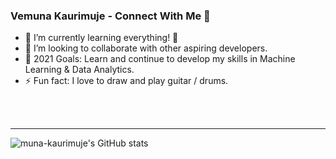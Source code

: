 ### Vemuna Kaurimuje - Connect With Me 👋


- 🌱 I’m currently learning everything! 🤣
- 👯 I’m looking to collaborate with other aspiring developers.
- 🥅 2021 Goals: Learn and continue to develop my skills in Machine Learning & Data Analytics.
- ⚡ Fun fact: I love to draw and play guitar / drums.

<br />
<br />

---

![muna-kaurimuje's GitHub stats](https://github-readme-stats.vercel.app/api?username=muna-kaurimuje&show_icons=true&theme=merko)
